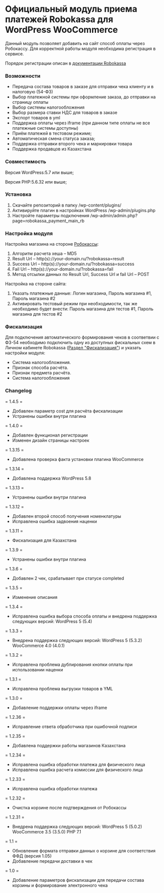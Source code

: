 # Официальный модуль приема платежей Robokassa для WordPress WooCommerce
Данный модуль позволяет добавить на сайт способ оплаты через Робокассу. 
Для корректной работы модуля необходима регистрация в сервисе.

Порядок регистрации описан в [документации Robokassa](https://docs.robokassa.ru/#7844)

### Возможности
* Передача состава товаров в заказе для отправки чека клиенту и в налоговую (54-ФЗ)
* Выбор платежной системы при оформление заказа, до отправки на страницу оплаты
* Выбор системы налогообложения
* Выбор размера ставки НДС для товаров в заказе
* Экспорт товаров в yml
* Поддержка оплаты через iframe (при данном типе оплаты не все платежные системы доступны)
* Приём платежей в тестовом режиме;
* Автоматическая смена статуса заказа;
* Поддержка отправки второго чека и маркировки товара
* Поддержка продавцов из Казахстана

### Совместимость
Версия WordPress:5.7 или выше;

Версия PHP:5.6.32 или выше;

### Установка

1. Скачайте репозиторий в папку /wp-content/plugins/
2. Активируйте плагин в настройках WordPress /wp-admin/plugins.php
3. Настройте параметры подключения /wp-admin/admin.php?page=robokassa_payment_main_rb

### Настройка модуля

Настройка магазина на стороне [Робокассы](http://partner.robokassa.ru/):
1. Алгоритм расчета хеша – MD5
1. Result Url – http(s)://your-domain.ru/?robokassa=result
1. Success Url – http(s)://your-domain.ru/?robokassa=success
1. Fail Url – http(s)://your-domain.ru/?robokassa=fail
1. Метод отсылки данных по Result Url, Success Url и fail Url  – POST

Настройка на стороне сайта:
1. Указать платежные данные: Логин магазина, Пароль магазина #1, Пароль магазина #2
1. Активировать тестовый режим при необходимости, так же необходимо будет внести: Пароль магазина для тестов #1, Пароль магазина для тестов #2

### Фискализация

Для подключения автоматического формирования чеков в соответвии с ФЗ-54 необходимо подключить одну из доступных фискальных схем в Личном кабинете Robokassa ([Раздел "Фискализация"](https://partner.robokassa.ru/Fiscalization)) и указать настройки модуля:

* Система налогообложения.
* Признак способа расчёта.
* Признак предмета расчёта.
* Система налогообложения

### Changelog

= 1.4.5 =
* Добавлен параметр cost для расчёта фискализации
* Устранены ошибки внутри плагина

= 1.4.0 =
* Добавлен функционал регистрации
* Изменен дизайн страницы настроек

= 1.3.15 =
* Добавлена проверка факта установки плагина WooCommerce

= 1.3.14 =
* Добавлена поддержка WordPress 5.8

= 1.3.13 =
* Устранены ошибки внутри плагина

= 1.3.12 =
* Добавлен второй способ получения номенклатуры
* Исправлена ошибка задвоения наценки

= 1.3.11 =
* Фискализация для Казахстана

= 1.3.9 =
* Устранены ошибки внутри плагина

= 1.3.6 =
* Добавлен 2 чек, срабатывает при статусе completed

= 1.3.5 =
* Изменение описания

= 1.3.4 =
* Исправлена ошибка выбора способа оплаты и внедрена поддержка следующих версий:
	WordPress 5 (5.4)

= 1.3.3 =
* Внедрена поддержка следующих версий:
	WordPress 5 (5.3.2)
	WooCommerce 4.0 (4.0.1)
	
= 1.3.2 =
* Исправлена проблема дублирования кнопки оплаты при использовании наценки

= 1.3.1 =
* Исправлена проблема выгрузки товаров в YML

= 1.3.0 =
* Добавление поддержки оплаты через iframe

= 1.2.36 =
* Исправление ответа обработчика при ошибочной подписи

= 1.2.35 =
* Добавлена поддержки работы магазинов Казахстана

= 1.2.34 =
* Исправлена ошибка обработки платежа для физического лица
* Исправлена ошибка расчета комиссии для физического лица

= 1.2.33 =
* Исправлена ошибка обработки платежа

= 1.2.32 =
* Очистка корзине после подтверждения от Робокассы

= 1.2.31 =
* Внедрена поддержка следующих версий:
	WordPress 5 (5.0.2)
	WooCommerce 3.5 (3.5.0)
	PHP 7.1

= 1.1 =
* Обновление формата отправки данных о корзине для соответствия ФФД (версия 1.05)
* Добавление передачи доставки в чек

= 1.0 =
* Добавление параметров фискализации для передачи состава корзины и формирование электронного чека


